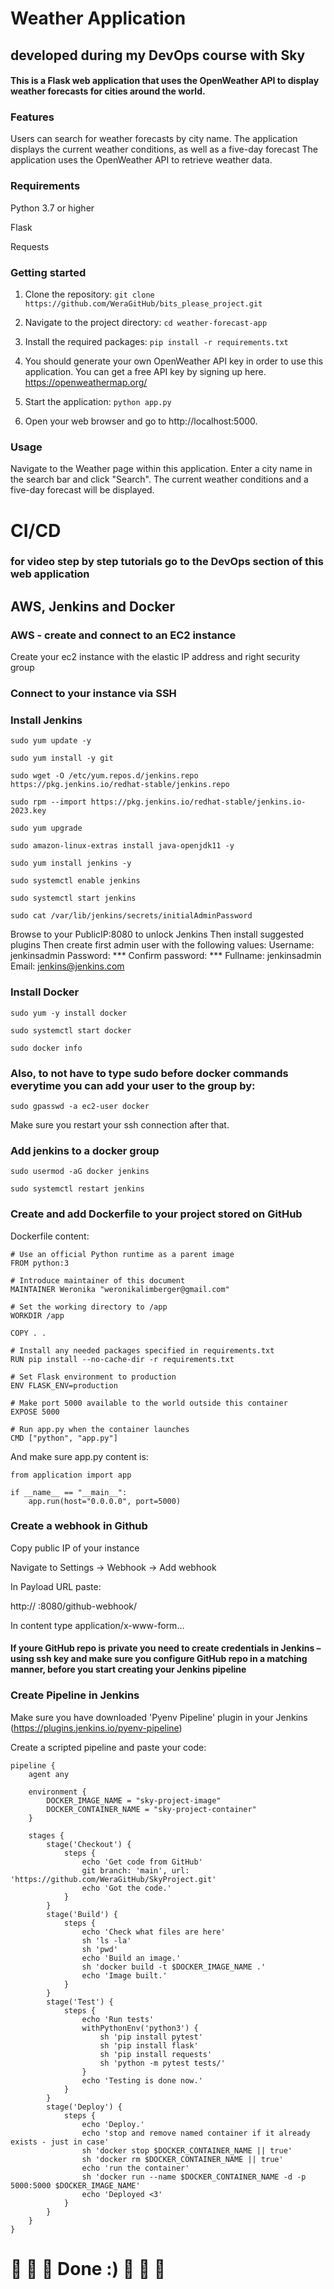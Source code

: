 # Weather Application
## developed during my DevOps course with Sky
#### This is a Flask web application that uses the OpenWeather API to display weather forecasts for cities around the world.


### Features
Users can search for weather forecasts by city name. The application displays the current weather conditions, as well as a five-day forecast
The application uses the OpenWeather API to retrieve weather data.


### Requirements
Python 3.7 or higher

Flask

Requests


### Getting started
1. Clone the repository:
`git clone https://github.com/WeraGitHub/bits_please_project.git`

2. Navigate to the project directory:
`cd weather-forecast-app`

3. Install the required packages:
`pip install -r requirements.txt`

4. You should generate your own OpenWeather API key in order to use this application. You can get a free API key by signing up here. https://openweathermap.org/

5. Start the application:
`python app.py`

6. Open your web browser and go to http://localhost:5000.


### Usage
Navigate to the Weather page within this application.
Enter a city name in the search bar and click "Search".
The current weather conditions and a five-day forecast will be displayed.


# CI/CD
### for video step by step tutorials go to the DevOps section of this web application
## AWS, Jenkins and Docker

### AWS - create and connect to an EC2 instance
Create your ec2 instance with the elastic IP address and right security group

### Connect to your instance via SSH

### Install Jenkins

`sudo yum update -y`

`sudo yum install -y git`

`sudo wget -O /etc/yum.repos.d/jenkins.repo https://pkg.jenkins.io/redhat-stable/jenkins.repo`

`sudo rpm --import https://pkg.jenkins.io/redhat-stable/jenkins.io-2023.key`

`sudo yum upgrade`

`sudo amazon-linux-extras install java-openjdk11 -y`

`sudo yum install jenkins -y`

`sudo systemctl enable jenkins`

`sudo systemctl start jenkins`

`sudo cat /var/lib/jenkins/secrets/initialAdminPassword`


Browse to your PublicIP:8080 to unlock Jenkins
Then install suggested plugins
Then create first admin user with the following values:
Username: jenkinsadmin
Password: ***
Confirm password: ***
Fullname: jenkinsadmin
Email: jenkins@jenkins.com

###	Install Docker

`sudo yum -y install docker`

`sudo systemctl start docker`

`sudo docker info`

### Also, to not have to type sudo before docker commands everytime you can add your user to the group by:

`sudo gpasswd -a ec2-user docker`

Make sure you restart your ssh connection after that.


### Add jenkins to a docker group

`sudo usermod -aG docker jenkins`

`sudo systemctl restart jenkins`


###	Create and add Dockerfile to your project stored on GitHub
Dockerfile content:

```
# Use an official Python runtime as a parent image
FROM python:3

# Introduce maintainer of this document
MAINTAINER Weronika "weronikalimberger@gmail.com"

# Set the working directory to /app
WORKDIR /app

COPY . .

# Install any needed packages specified in requirements.txt
RUN pip install --no-cache-dir -r requirements.txt

# Set Flask environment to production
ENV FLASK_ENV=production

# Make port 5000 available to the world outside this container
EXPOSE 5000

# Run app.py when the container launches
CMD ["python", "app.py"]
```

And make sure app.py content is:
```
from application import app

if __name__ == "__main__":
    app.run(host="0.0.0.0", port=5000)
```


### Create a webhook in Github

Copy public IP of your instance

Navigate to Settings -> Webhook -> Add webhook

In Payload URL paste:

http:// <your public IP here> :8080/github-webhook/ 

In content type application/x-www-form…



#### If youre GitHub repo is private you need to create credentials in Jenkins – using ssh key and make sure you configure GitHub repo in a matching manner, before you start creating your Jenkins pipeline


### Create Pipeline in Jenkins
Make sure you have downloaded 'Pyenv Pipeline' plugin in your Jenkins (https://plugins.jenkins.io/pyenv-pipeline)

Create a scripted pipeline and paste your code:
```
pipeline {
    agent any

    environment {
        DOCKER_IMAGE_NAME = "sky-project-image"
        DOCKER_CONTAINER_NAME = "sky-project-container"
    }

    stages {
        stage('Checkout') {
            steps {
                echo 'Get code from GitHub'
                git branch: 'main', url: 'https://github.com/WeraGitHub/SkyProject.git'
                echo 'Got the code.'
            }
        }
        stage('Build') {
            steps {
                echo 'Check what files are here'
                sh 'ls -la'
                sh 'pwd'
                echo 'Build an image.'
                sh 'docker build -t $DOCKER_IMAGE_NAME .'
                echo 'Image built.'
            }
        }
        stage('Test') {
            steps {
                echo 'Run tests'
                withPythonEnv('python3') {
                    sh 'pip install pytest'
                    sh 'pip install flask'
                    sh 'pip install requests'
                    sh 'python -m pytest tests/'
                }
                echo 'Testing is done now.'
            }
        }
        stage('Deploy') {
            steps {
                echo 'Deploy.'
                echo 'stop and remove named container if it already exists - just in case'
                sh 'docker stop $DOCKER_CONTAINER_NAME || true'
                sh 'docker rm $DOCKER_CONTAINER_NAME || true'
                echo 'run the container'
                sh 'docker run --name $DOCKER_CONTAINER_NAME -d -p 5000:5000 $DOCKER_IMAGE_NAME'
                echo 'Deployed <3'
            }
        }
    }
}
```



# 	:tada:	:tada:	:tada:  Done :) 	:tada: 	:tada: 	:tada:
